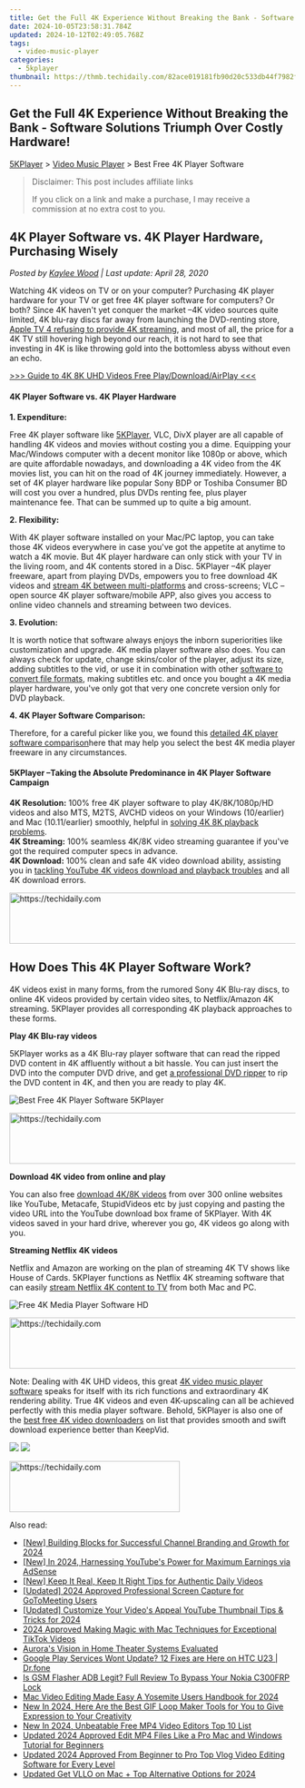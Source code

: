 ```yaml
---
title: Get the Full 4K Experience Without Breaking the Bank - Software Solutions Triumph Over Costly Hardware!
date: 2024-10-05T23:58:31.784Z
updated: 2024-10-12T02:49:05.768Z
tags:
  - video-music-player
categories:
  - 5kplayer
thumbnail: https://thmb.techidaily.com/82ace019181fb90d20c533db44f7982f837c984d09bf52bb3d1445c9e89ae06d.jpg
---
```


## Get the Full 4K Experience Without Breaking the Bank - Software Solutions Triumph Over Costly Hardware!

[5KPlayer](https://tools.techidaily.com/5kplayer/products/) \> [Video Music Player](https://tools.techidaily.com/5kplayer/video-music-player/) \> Best Free 4K Player Software

>  Disclaimer: This post includes affiliate links
>
>  If you click on a link and make a purchase, I may receive a commission at no extra cost to you.
>

## 4K Player Software vs. 4K Player Hardware, Purchasing Wisely

 _Posted by [Kaylee Wood](https://www.quora.com/profile/Amanda-Hu-21) | Last update: April 28, 2020_

Watching 4K videos on TV or on your computer? Purchasing 4K player hardware for your TV or get free 4K player software for computers? Or both? Since 4K haven't yet conquer the market –4K video sources quite limited, 4K blu-ray discs far away from launching the DVD-renting store, [Apple TV 4 refusing to provide 4K streaming](https://tools.techidaily.com/5kplayer/airplay/), and most of all, the price for a 4K TV still hovering high beyond our reach, it is not hard to see that investing in 4K is like throwing gold into the bottomless abyss without even an echo. 

[\>>> Guide to 4K 8K UHD Videos Free Play/Download/AirPlay <<<](https://tools.techidaily.com/5kplayer/video-music-player/)

#### **4K Player Software vs. 4K Player Hardware**

**1\. Expenditure:** 

Free 4K player software like [5KPlayer](https://tools.techidaily.com/5kplayer/products/), VLC, DivX player are all capable of handling 4K videos and movies without costing you a dime. Equipping your Mac/Windows computer with a decent monitor like 1080p or above, which are quite affordable nowadays, and downloading a 4K video from the 4K movies list, you can hit on the road of 4K journey immediately. However, a set of 4K player hardware like popular Sony BDP or Toshiba Consumer BD will cost you over a hundred, plus DVDs renting fee, plus player maintenance fee. That can be summed up to quite a big amount.

**2\. Flexibility:** 

With 4K player software installed on your Mac/PC laptop, you can take those 4K videos everywhere in case you've got the appetite at anytime to watch a 4K movie. But 4K player hardware can only stick with your TV in the living room, and 4K contents stored in a Disc. 5KPlayer –4K player freeware, apart from playing DVDs, empowers you to free download 4K videos and [stream 4K between multi-platforms](https://tools.techidaily.com/5kplayer/airplay/) and cross-screens; VLC –open source 4K player software/mobile APP, also gives you access to online video channels and streaming between two devices. 

**3\. Evolution:** 

It is worth notice that software always enjoys the inborn superiorities like customization and upgrade. 4K media player software also does. You can always check for update, change skins/color of the player, adjust its size, adding subtitles to the vid, or use it in combination with other [software to convert file formats](https://tools.techidaily.com/5kplayer/products/), making subtitles etc. and once you bought a 4K media player hardware, you've only got that very one concrete version only for DVD playback. 

**4\. 4K Player Software Comparison:**

Therefore, for a careful picker like you, we found this [detailed 4K player software comparison](https://tools.techidaily.com/macxdvd/products/)here that may help you select the best 4K media player freeware in any circumstances. 

#### **5KPlayer –Taking the Absolute Predominance in 4K Player Software Campaign**

**4K Resolution:** 100% free 4K player software to play 4K/8K/1080p/HD videos and also MTS, M2TS, AVCHD videos on your Windows (10/earlier) and Mac (10.11/earlier) smoothly, helpful in [solving 4K 8K playback problems](https://tools.techidaily.com/5kplayer/video-music-player/).  
**4K Streaming:** 100% seamless 4K/8K video streaming guarantee if you've got the required computer specs in advance.   
**4K Download:** 100% clean and safe 4K video download ability, assisting you in [tackling YouTube 4K videos download and playback troubles](https://tools.techidaily.com/5kplayer/youtube-download/) and all 4K download errors.

<!-- affiliate ads begin -->
<a href="https://appsumo.8odi.net/c/5597632/2002019/7443" target="_top" id="2002019">
  <img src="//a.impactradius-go.com/display-ad/7443-2002019" border="0" alt="https://techidaily.com" width="728" height="90"/>
</a>
<img height="0" width="0" src="https://appsumo.8odi.net/i/5597632/2002019/7443" style="position:absolute;visibility:hidden;" border="0" />
<!-- affiliate ads end -->

## How Does This 4K Player Software Work?

4K videos exist in many forms, from the rumored Sony 4K Blu-ray discs, to online 4K videos provided by certain video sites, to Netflix/Amazon 4K streaming. 5KPlayer provides all corresponding 4K playback approaches to these forms. 

**Play 4K Blu-ray videos**

5KPlayer works as a 4K Blu-ray player software that can read the ripped DVD content in 4K affluently without a bit hassle. You can just insert the DVD into the computer DVD drive, and get [a professional DVD ripper](https://tools.techidaily.com/5kplayer/products/) to rip the DVD content in 4K, and then you are ready to play 4K. 

![Best Free 4K Player Software 5KPlayer](https://www.5kplayer.com/video-music-player/img/youtube-0119-01.png) 

<!-- affiliate ads begin -->
<a href="https://unicoeye.pxf.io/c/5597632/2134233/18498" target="_top" id="2134233">
  <img src="//a.impactradius-go.com/display-ad/18498-2134233" border="0" alt="https://techidaily.com" width="728" height="90"/>
</a>
<img height="0" width="0" src="https://unicoeye.pxf.io/i/5597632/2134233/18498" style="position:absolute;visibility:hidden;" border="0" />
<!-- affiliate ads end -->

**Download 4K video from online and play**

You can also free [download 4K/8K videos](https://tools.techidaily.com/5kplayer/youtube-download/) from over 300 online websites like YouTube, Metacafe, StupidVideos etc by just copying and pasting the video URL into the YouTube download box frame of 5KPlayer. With 4K videos saved in your hard drive, wherever you go, 4K videos go along with you. 

**Streaming Netflix 4K videos**

Netflix and Amazon are working on the plan of streaming 4K TV shows like House of Cards. 5KPlayer functions as Netflix 4K streaming software that can easily [stream Netflix 4K content to TV](https://tools.techidaily.com/5kplayer/airplay/) from both Mac and PC. 

![Free 4K Media Player Software HD](https://www.5kplayer.com/video-music-player/img/free-4k-video-player-02.jpg) 

<!-- affiliate ads begin -->
<a href="https://appsumo.8odi.net/c/5597632/2049370/7443" target="_top" id="2049370">
  <img src="//a.impactradius-go.com/display-ad/7443-2049370" border="0" alt="https://techidaily.com" width="728" height="90"/>
</a>
<img height="0" width="0" src="https://appsumo.8odi.net/i/5597632/2049370/7443" style="position:absolute;visibility:hidden;" border="0" />
<!-- affiliate ads end -->

Note: Dealing with 4K UHD videos, this great [4K video music player software](https://tools.techidaily.com/5kplayer/video-music-player/) speaks for itself with its rich functions and extraordinary 4K rendering ability. True 4K videos and even 4K-upscaling can all be achieved perfectly with this media player software. Behold, 5KPlayer is also one of the [best free 4K video downloaders](https://tools.techidaily.com/5kplayer/youtube-download/) on list that provides smooth and swift download experience better than KeepVid. 

[![](https://www.5kplayer.com/video-music-player/../button/freedownwhitewin.png)](https://tools.techidaily.com/5kplayer/products/) [![](https://www.5kplayer.com/video-music-player/../button/freedownbackmac.png)](https://tools.techidaily.com/5kplayer/products/)

<!-- affiliate ads begin -->
<a href="https://aligracehair.sjv.io/c/5597632/1934254/19272" target="_top" id="1934254">
  <img src="//a.impactradius-go.com/display-ad/19272-1934254" border="0" alt="https://techidaily.com" width="300" height="90"/>
</a>
<img height="0" width="0" src="https://aligracehair.sjv.io/i/5597632/1934254/19272" style="position:absolute;visibility:hidden;" border="0" />
<!-- affiliate ads end -->

<ins class="adsbygoogle"
     style="display:block"
     data-ad-format="autorelaxed"
     data-ad-client="ca-pub-7571918770474297"
     data-ad-slot="1223367746"></ins>

<ins class="adsbygoogle"
     style="display:block"
     data-ad-client="ca-pub-7571918770474297"
     data-ad-slot="8358498916"
     data-ad-format="auto"
     data-full-width-responsive="true"></ins>

<span class="atpl-alsoreadstyle">Also read:</span>
<div><ul>
<li><a href="https://facebook-record-videos.techidaily.com/new-building-blocks-for-successful-channel-branding-and-growth-for-2024/"><u>[New] Building Blocks for Successful Channel Branding and Growth for 2024</u></a></li>
<li><a href="https://youtube-sure.techidaily.com/n-2024-harnessing-youtubes-power-for-maximum-earnings-via-adsense/"><u>[New] In 2024, Harnessing YouTube's Power for Maximum Earnings via AdSense</u></a></li>
<li><a href="https://facebook-video-share.techidaily.com/new-keep-it-real-keep-it-right-tips-for-authentic-daily-videos/"><u>[New] Keep It Real, Keep It Right Tips for Authentic Daily Videos</u></a></li>
<li><a href="https://screen-mirroring-recording.techidaily.com/updated-2024-approved-professional-screen-capture-for-gotomeeting-users/"><u>[Updated] 2024 Approved Professional Screen Capture for GoToMeeting Users</u></a></li>
<li><a href="https://facebook-video-footage.techidaily.com/updated-customize-your-videos-appeal-youtube-thumbnail-tips-and-tricks-for-2024/"><u>[Updated] Customize Your Video's Appeal YouTube Thumbnail Tips & Tricks for 2024</u></a></li>
<li><a href="https://tiktok-videos.techidaily.com/2024-approved-making-magic-with-mac-techniques-for-exceptional-tiktok-videos/"><u>2024 Approved Making Magic with Mac Techniques for Exceptional TikTok Videos</u></a></li>
<li><a href="https://fox-helps.techidaily.com/auroras-vision-in-home-theater-systems-evaluated/"><u>Aurora's Vision in Home Theater Systems Evaluated</u></a></li>
<li><a href="https://howto.techidaily.com/google-play-services-wont-update-12-fixes-are-here-on-htc-u23-drfone-by-drfone-fix-android-problems-fix-android-problems/"><u>Google Play Services Wont Update? 12 Fixes are Here on HTC U23 | Dr.fone</u></a></li>
<li><a href="https://android-frp.techidaily.com/is-gsm-flasher-adb-legit-full-review-to-bypass-your-nokia-c300frp-lock-by-drfone-android/"><u>Is GSM Flasher ADB Legit? Full Review To Bypass Your Nokia C300FRP Lock</u></a></li>
<li><a href="https://video-ai-editor.techidaily.com/mac-video-editing-made-easy-a-yosemite-users-handbook-for-2024/"><u>Mac Video Editing Made Easy A Yosemite Users Handbook for 2024</u></a></li>
<li><a href="https://video-ai-editor.techidaily.com/new-in-2024-here-are-the-best-gif-loop-maker-tools-for-you-to-give-expression-to-your-creativity/"><u>New In 2024, Here Are the Best GIF Loop Maker Tools for You to Give Expression to Your Creativity</u></a></li>
<li><a href="https://video-ai-editor.techidaily.com/new-in-2024-unbeatable-free-mp4-video-editors-top-10-list/"><u>New In 2024, Unbeatable Free MP4 Video Editors Top 10 List</u></a></li>
<li><a href="https://video-ai-editor.techidaily.com/updated-2024-approved-edit-mp4-files-like-a-pro-mac-and-windows-tutorial-for-beginners/"><u>Updated 2024 Approved Edit MP4 Files Like a Pro Mac and Windows Tutorial for Beginners</u></a></li>
<li><a href="https://video-ai-editor.techidaily.com/updated-2024-approved-from-beginner-to-pro-top-vlog-video-editing-software-for-every-level/"><u>Updated 2024 Approved From Beginner to Pro Top Vlog Video Editing Software for Every Level</u></a></li>
<li><a href="https://video-ai-editor.techidaily.com/updated-get-vllo-on-mac-plus-top-alternative-options-for-2024/"><u>Updated Get VLLO on Mac + Top Alternative Options for 2024</u></a></li>
</ul></div>

